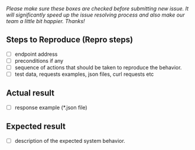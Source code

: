 
*Please make sure these boxes are checked before submitting new issue.
It will significantly speed up the issue resolving process and also make our team a little bit happier.
Thanks!*

## Steps to Reproduce (Repro steps)

- [ ] endpoint address
- [ ] preconditions if any
- [ ] sequence of actions that should be taken to reproduce the behavior.
- [ ] test data, requests examples, json files, curl requests etc

## Actual result
- [ ] response example (*.json file)

## Expected result
- [ ] description of the expected system behavior.
